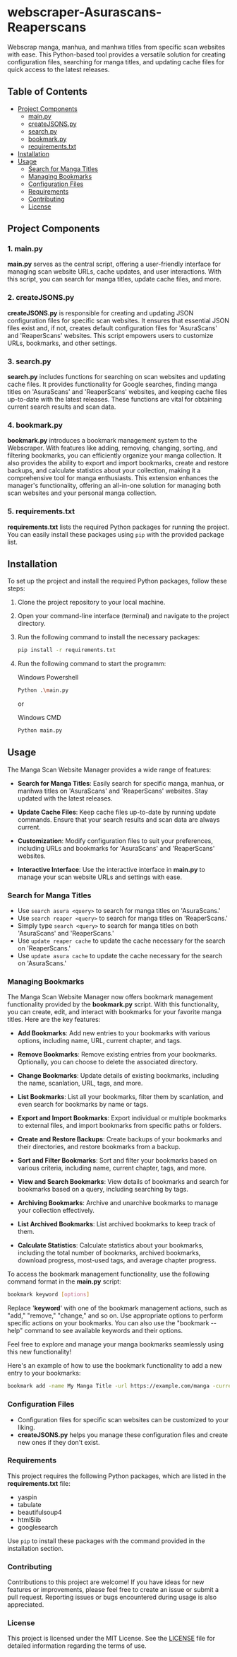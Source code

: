 # webscraper-Asurascans-Reaperscans

Webscrap manga, manhua, and manhwa titles from specific scan websites with ease. This Python-based tool provides a versatile solution for creating configuration files, searching for manga titles, and updating cache files for quick access to the latest releases.

## Table of Contents

- [Project Components](#project-components)
  - [main.py](#1-mainpy)
  - [createJSONS.py](#2-createjsonspy)
  - [search.py](#3-searchpy)
  - [bookmark.py](#4-bookmarkpy)
  - [requirements.txt](#5-requirementstxt)
- [Installation](#installation)
- [Usage](#usage)
  - [Search for Manga Titles](#search-for-manga-titles)
  - [Managing Bookmarks](#managing-bookmarks)
  - [Configuration Files](#configuration-files)
  - [Requirements](#requirements)
  - [Contributing](#contributing)
  - [License](#license)

## Project Components

### 1. main.py

**main.py** serves as the central script, offering a user-friendly interface for managing scan website URLs, cache updates, and user interactions. With this script, you can search for manga titles, update cache files, and more.

### 2. createJSONS.py

**createJSONS.py** is responsible for creating and updating JSON configuration files for specific scan websites. It ensures that essential JSON files exist and, if not, creates default configuration files for 'AsuraScans' and 'ReaperScans' websites. This script empowers users to customize URLs, bookmarks, and other settings.

### 3. search.py

**search.py** includes functions for searching on scan websites and updating cache files. It provides functionality for Google searches, finding manga titles on 'AsuraScans' and 'ReaperScans' websites, and keeping cache files up-to-date with the latest releases. These functions are vital for obtaining current search results and scan data.

### 4. bookmark.py

**bookmark.py** introduces a bookmark management system to the Webscraper. With features like adding, removing, changing, sorting, and filtering bookmarks, you can efficiently organize your manga collection. It also provides the ability to export and import bookmarks, create and restore backups, and calculate statistics about your collection, making it a comprehensive tool for manga enthusiasts. This extension enhances the manager's functionality, offering an all-in-one solution for managing both scan websites and your personal manga collection.


### 5. requirements.txt

**requirements.txt** lists the required Python packages for running the project. You can easily install these packages using `pip` with the provided package list.

## Installation

To set up the project and install the required Python packages, follow these steps:

1. Clone the project repository to your local machine.

2. Open your command-line interface (terminal) and navigate to the project directory.

3. Run the following command to install the necessary packages:
    ```bash
    pip install -r requirements.txt
    ```


4. Run the following command to start the programm:

   Windows Powershell
    ```bash
    Python .\main.py
    ```
    or 

    Windows CMD
    ```bash
    Python main.py
    ```

## Usage

The Manga Scan Website Manager provides a wide range of features:

- **Search for Manga Titles**: Easily search for specific manga, manhua, or manhwa titles on 'AsuraScans' and 'ReaperScans' websites. Stay updated with the latest releases.

- **Update Cache Files**: Keep cache files up-to-date by running update commands. Ensure that your search results and scan data are always current.

- **Customization**: Modify configuration files to suit your preferences, including URLs and bookmarks for 'AsuraScans' and 'ReaperScans' websites.

- **Interactive Interface**: Use the interactive interface in **main.py** to manage your scan website URLs and settings with ease.

### Search for Manga Titles

- Use `search asura <query>` to search for manga titles on 'AsuraScans.'
- Use `search reaper <query>` to search for manga titles on 'ReaperScans.'
- Simply type `search <query>` to search for manga titles on both 'AsuraScans' and 'ReaperScans.'
- Use `update reaper cache` to update the cache necessary for the search on 'ReaperScans.'
- Use `update asura cache` to update the cache necessary for the search on 'AsuraScans.'

### Managing Bookmarks

The Manga Scan Website Manager now offers bookmark management functionality provided by the **bookmark.py** script. With this functionality, you can create, edit, and interact with bookmarks for your favorite manga titles. Here are the key features:

- **Add Bookmarks**: Add new entries to your bookmarks with various options, including name, URL, current chapter, and tags.

- **Remove Bookmarks**: Remove existing entries from your bookmarks. Optionally, you can choose to delete the associated directory.

- **Change Bookmarks**: Update details of existing bookmarks, including the name, scanlation, URL, tags, and more.

- **List Bookmarks**: List all your bookmarks, filter them by scanlation, and even search for bookmarks by name or tags.

- **Export and Import Bookmarks**: Export individual or multiple bookmarks to external files, and import bookmarks from specific paths or folders.

- **Create and Restore Backups**: Create backups of your bookmarks and their directories, and restore bookmarks from a backup.

- **Sort and Filter Bookmarks**: Sort and filter your bookmarks based on various criteria, including name, current chapter, tags, and more.

- **View and Search Bookmarks**: View details of bookmarks and search for bookmarks based on a query, including searching by tags.

- **Archiving Bookmarks**: Archive and unarchive bookmarks to manage your collection effectively.

- **List Archived Bookmarks**: List archived bookmarks to keep track of them.

- **Calculate Statistics**: Calculate statistics about your bookmarks, including the total number of bookmarks, archived bookmarks, download progress, most-used tags, and average chapter progress.

To access the bookmark management functionality, use the following command format in the **main.py** script:

  ```bash
  bookmark keyword [options]
  ```

Replace '**keyword**' with one of the bookmark management actions, such as "add," "remove," "change," and so on. Use appropriate options to perform specific actions on your bookmarks. You can also use the "bookmark --help" command to see available keywords and their options.

Feel free to explore and manage your manga bookmarks seamlessly using this new functionality!

Here's an example of how to use the bookmark functionality to add a new entry to your bookmarks:

  ```bash
  bookmark add -name My Manga Title -url https://example.com/manga -current_chapter 42 -download True --tags action, adventure
  ```


### Configuration Files

- Configuration files for specific scan websites can be customized to your liking.
- **createJSONS.py** helps you manage these configuration files and create new ones if they don't exist.

### Requirements

This project requires the following Python packages, which are listed in the **requirements.txt** file:

- yaspin
- tabulate
- beautifulsoup4
- html5lib
- googlesearch

Use `pip` to install these packages with the command provided in the installation section.

### Contributing

Contributions to this project are welcome! If you have ideas for new features or improvements, please feel free to create an issue or submit a pull request. Reporting issues or bugs encountered during usage is also appreciated.

### License

This project is licensed under the MIT License. See the [LICENSE](LICENSE.md) file for detailed information regarding the terms of use.

